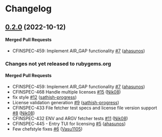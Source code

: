 # Changelog

<!-- latest_release 0.2.0 -->
## [0.2.0](https://github.com/chef/chef-licensing/tree/0.2.0) (2022-10-12)

#### Merged Pull Requests
- CFINSPEC-459: Implement AIR_GAP functionality [#7](https://github.com/chef/chef-licensing/pull/7) ([ahasunos](https://github.com/ahasunos))
<!-- latest_release -->

<!-- release_rollup -->
### Changes not yet released to rubygems.org

#### Merged Pull Requests
- CFINSPEC-459: Implement AIR_GAP functionality [#7](https://github.com/chef/chef-licensing/pull/7) ([ahasunos](https://github.com/ahasunos)) <!-- 0.2.0 -->
- CFINSPEC-468 Handle multiple licenses [#15](https://github.com/chef/chef-licensing/pull/15) ([Nik08](https://github.com/Nik08)) <!-- 0.1.7 -->
- fix style [#12](https://github.com/chef/chef-licensing/pull/12) ([sathish-progress](https://github.com/sathish-progress)) <!-- 0.1.6 -->
- License validation generation [#9](https://github.com/chef/chef-licensing/pull/9) ([sathish-progress](https://github.com/sathish-progress)) <!-- 0.1.5 -->
- CFINSPEC-433 File fetcher test specs and license file version support [#8](https://github.com/chef/chef-licensing/pull/8) ([Nik08](https://github.com/Nik08)) <!-- 0.1.4 -->
- CFINSPEC-432 ENV and ARGV fetcher tests [#11](https://github.com/chef/chef-licensing/pull/11) ([Nik08](https://github.com/Nik08)) <!-- 0.1.3 -->
- CFINSPEC-445 - Entry TUI for licensing [#5](https://github.com/chef/chef-licensing/pull/5) ([ahasunos](https://github.com/ahasunos)) <!-- 0.1.2 -->
- Few chefstyle fixes [#6](https://github.com/chef/chef-licensing/pull/6) ([Vasu1105](https://github.com/Vasu1105)) <!-- 0.1.1 -->
<!-- release_rollup -->

<!-- latest_stable_release -->
<!-- latest_stable_release -->